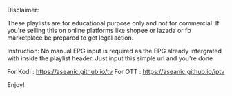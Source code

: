 Disclaimer:

These playlists are for educational purpose only and not for commercial. If you're selling this on online platforms like shopee or lazada or fb marketplace be prepared to get legal action.

Instruction:
No manual EPG input is required as the EPG already intergrated with inside the playlist header. Just input this simple url and you're done 

For Kodi : https://aseanic.github.io/tv
For OTT : https://aseanic.github.io/iptv

Enjoy!
